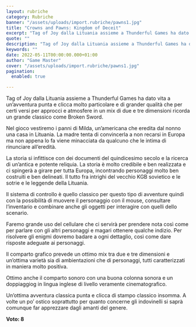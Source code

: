 ```yaml
---
layout: rubriche
category: Rubriche
banner: "/assets/uploads/import.rubriche/pawns1.jpg"
title: "Crowns and Pawns: Kingdom of Deceit"
excerpt: "Tag of Joy dalla Lituania assieme a Thunderful Games ha dato vita a un’avventura punta e clicca molto particolare e di grander qualità che per certi versi per approcci e atmosfere in un mix di due e tre dimensioni ricorda un grande classico come Broken Sword. Nel gioco vestiremo i panni di Milda, un’americana che [&hellip"
quote: ""
description: "Tag of Joy dalla Lituania assieme a Thunderful Games ha dato vita a un’avventura punta e clicca molto particolare e di grander qualità che per certi versi per approcci e atmosfere in un mix di due e tre dimensioni ricorda un grande classico come Broken Sword. Nel gioco vestiremo i panni di Milda, un’americana che [&hellip"
keywords: ""
date: 2022-05-11T00:00:00.000+01:00
author: "Game Master"
cover: "/assets/uploads/import.rubriche/pawns1.jpg"
pagination:
  enabled: true

---
```


Tag of Joy dalla Lituania assieme a Thunderful Games ha dato vita a un’avventura punta e clicca molto particolare e di grander qualità che per certi versi per approcci e atmosfere in un mix di due e tre dimensioni ricorda un grande classico come Broken Sword.

Nel gioco vestiremo i panni di Milda, un’americana che eredita dal nonno una casa in Lituania. La madre tenta di convincerla a non recarsi in Europa ma non appena lo fa viene minacciata da qualcuno che le intima di rinunciare all’eredità.

La storia si infittisce con dei documenti del quindicesimo secolo e la ricerca di un’antica e potente reliquia. La storia è molto credibile e ben realizzata e ci spingerà a girare per tutta Europa, incontrando personaggi molto ben costruiti e ben delineati. Il tutto fra intrighi del vecchio KGB sovietico e le sotrie e le leggende della Lituania.

Il sistema di controllo è quello classico per questo tipo di avventure quindi con la possibilità di muovere il personaggio con il mouse, consultare l’inventario e combinare anche gli oggetti per interagire con quelli dello scenario.

Faremo grande uso del cellulare che ci servirà per prendere nota così come per parlare con gli altri personaggi e magari ottenere qualche indizio. Per risolvere gli enigmi dovremo badare a ogni dettaglio, così come dare risposte adeguate ai personaggi.

Il comparto grafico prevede un ottimo mix tra due e tre dimensioni e un’ottima varietà sia di ambientazioni che di personaggi, tutti caratterizzati in maniera molto positiva.

Ottimo anche il comparto sonoro con una buona colonna sonora e un doppiaggiog in lingua inglese di livello veramente cinematografico.

Un’ottima avventura classica punta e clicca di stampo classico insomma. A volte un po’ ostico soprattutto per quanto concerne gli indovinelli si saprà comunque far apprezzare dagli amanti del genere.

**Voto: 8**